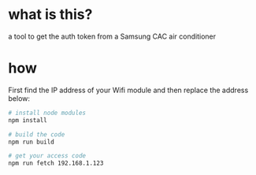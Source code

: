 # what is this?

a tool to get the auth token from a Samsung CAC air conditioner

# how

First find the IP address of your Wifi module and then replace the address below:

```bash
# install node modules
npm install

# build the code
npm run build

# get your access code
npm run fetch 192.168.1.123
```
